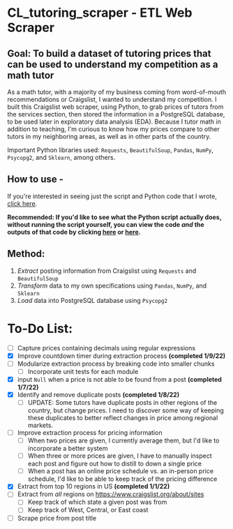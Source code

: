 # CL_tutoring_scraper - ETL Web Scraper
## Goal: To build a dataset of tutoring prices that can be used to understand my competition as a math tutor
As a math tutor, with a majority of my business coming from word-of-mouth recommendations or Craigslist, I wanted to understand my competition.  I built this Craigslist web scraper, using Python, to grab prices of tutors from the services section, then stored the information in a PostgreSQL database, to be used later in exploratory data analysis (EDA).  Because I tutor math in addition to teaching, I'm curious to know how my prices compare to other tutors in my neighboring areas, as well as in other parts of the country.

Important Python libraries used: `Requests`, `BeautifulSoup`, `Pandas`, `NumPy`, `Psycopg2`, and `Sklearn`, among others.

## How to use - 
If you're interested in seeing just the script and Python code that I wrote, [click here](https://github.com/papir805/craigslist_web_scraper/blob/master/v1.3craigslist_scraper_tutoring.py).  

**Recommended: If you'd like to see what the Python script actually does, without running the script yourself, you can view the code *and* the outputs of that code by clicking [here](https://github.com/papir805/craigslist_web_scraper/blob/master/v1.3craigslist_scraper_tutoring.ipynb) or [here](https://nbviewer.org/github/papir805/craigslist_web_scraper/blob/master/v1.3craigslist_scraper_tutoring.ipynb).**

## Method:

1. *Extract* posting information from Craigslist using `Requests` and `BeautifulSoup`
2. *Transform* data to my own specifications using `Pandas`, `NumPy`, and `Sklearn`
3. *Load* data into PostgreSQL database using `Psycopg2`

# To-Do List:
- [ ] Capture prices containing decimals using regular expressions
- [X] Improve countdown timer during extraction process **(completed 1/9/22)**
- [ ] Modularize extraction process by breaking code into smaller chunks
  - [ ] Incorporate unit tests for each module
- [X] input `Null` when a price is not able to be found from a post **(completed 1/7/22)**
- [X] Identify and remove duplicate posts **(completed 1/8/22)**
  - [ ] UPDATE: Some tutors have duplicate posts in other regions of the country, but change prices.  I need to discover some way of keeping these duplicates to better reflect changes in price among regional markets.
- [ ] Improve extraction process for pricing information
  - [ ] When two prices are given, I currently average them, but I'd like to incorporate a better system
  - [ ] When three or more prices are given, I have to manually inspect each post and figure out how to distill to down a single price
  - [ ] When a post has an online price schedule vs. an in-person price schedule, I'd like to be able to keep track of the pricing difference
- [X] Extract from top 10 regions in US **(completed 1/1/22)**
- [ ] Extract from *all* regions on https://www.craigslist.org/about/sites
  - [ ] Keep track of which state a given post was from
  - [ ] Keep track of West, Central, or East coast
- [ ] Scrape price from post title
